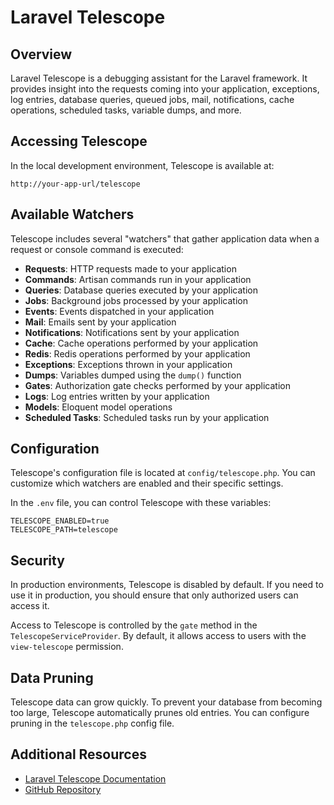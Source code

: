 # Laravel Telescope

## Overview

Laravel Telescope is a debugging assistant for the Laravel framework. It provides insight into the requests coming into your application, exceptions, log entries, database queries, queued jobs, mail, notifications, cache operations, scheduled tasks, variable dumps, and more.

## Accessing Telescope

In the local development environment, Telescope is available at:

```
http://your-app-url/telescope
```

## Available Watchers

Telescope includes several "watchers" that gather application data when a request or console command is executed:

- **Requests**: HTTP requests made to your application
- **Commands**: Artisan commands run in your application
- **Queries**: Database queries executed by your application
- **Jobs**: Background jobs processed by your application
- **Events**: Events dispatched in your application
- **Mail**: Emails sent by your application
- **Notifications**: Notifications sent by your application
- **Cache**: Cache operations performed by your application
- **Redis**: Redis operations performed by your application
- **Exceptions**: Exceptions thrown in your application
- **Dumps**: Variables dumped using the `dump()` function
- **Gates**: Authorization gate checks performed by your application
- **Logs**: Log entries written by your application
- **Models**: Eloquent model operations
- **Scheduled Tasks**: Scheduled tasks run by your application

## Configuration

Telescope's configuration file is located at `config/telescope.php`. You can customize which watchers are enabled and their specific settings.

In the `.env` file, you can control Telescope with these variables:

```
TELESCOPE_ENABLED=true
TELESCOPE_PATH=telescope
```

## Security

In production environments, Telescope is disabled by default. If you need to use it in production, you should ensure that only authorized users can access it.

Access to Telescope is controlled by the `gate` method in the `TelescopeServiceProvider`. By default, it allows access to users with the `view-telescope` permission.

## Data Pruning

Telescope data can grow quickly. To prevent your database from becoming too large, Telescope automatically prunes old entries. You can configure pruning in the `telescope.php` config file.

## Additional Resources

- [Laravel Telescope Documentation](https://laravel.com/docs/10.x/telescope)
- [GitHub Repository](https://github.com/laravel/telescope)